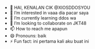 - 👋 HAI, KENALAN CIK @XIOSDDOSYOU
- 👀 I’m interested in vaaa dia pacar saya
- 🌱 I’m currently learning ddos wa
- 💞️ I’m looking to collaborate on JKT48 
- 📫 How to reach me apapun
- 😄 Pronouns: baik
- ⚡ Fun fact: ini pertama kali aku buat ini

<!---
XIOSDDOSYOU/XIOSDDOSYOU is a ✨ special ✨ repository because its `README.md` (this file) appears on your GitHub profile.
You can click the Preview link to take a look at your changes.
--->
